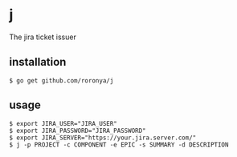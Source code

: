 # j
The jira ticket issuer

## installation

```shell
$ go get github.com/roronya/j
```


## usage

```shell
$ export JIRA_USER="JIRA_USER"
$ export JIRA_PASSWORD="JIRA_PASSWORD"
$ export JIRA_SERVER="https://your.jira.server.com/"
$ j -p PROJECT -c COMPONENT -e EPIC -s SUMMARY -d DESCRIPTION
```
